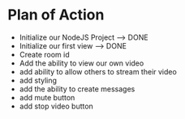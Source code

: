 # Plan of Action

- Initialize our NodeJS Project --> DONE
- Initialize our first view --> DONE
- Create room id
- Add the ability to view our own video
- add ability to allow others to stream their video
- add styling
- add the ability to create messages
- add mute button
- add stop video button
